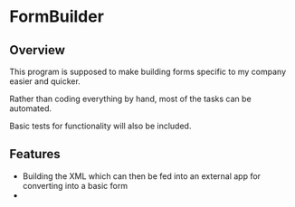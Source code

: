 # FormBuilder

## Overview

This program is supposed to make building forms specific to my company easier and quicker.

Rather than coding everything by hand, most of the tasks can be automated. 

Basic tests for functionality will also be included.

## Features

- Building the XML which can then be fed into an external app for converting into a basic form
- 